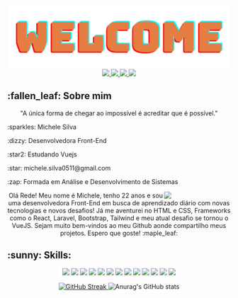 <img src="https://github.com/michelesilva20/michelesilva20/blob/main/welcome.png">

<div align="center" style="margin-bottom="10px"">
  <a href="https://www.linkedin.com/in/michele-silva-462b21218/">
    <img src="https://img.shields.io/badge/linkedin-%230077B5.svg?style=for-the-badge&logo=linkedin&logoColor=white">
  </a>
  <a href="https://www.instagram.com/cosmusluz">
    <img src="https://img.shields.io/badge/Instagram-%23E4405F.svg?style=for-the-badge&logo=Instagram&logoColor=white">
  </a>
  <a href="mailto:michele.silva0511@gmail.com">
    <img src="https://img.shields.io/badge/Gmail-D14836?style=for-the-badge&logo=gmail&logoColor=white">
  </a>
  <a href="#">
    <img src="https://img.shields.io/badge/Discord-%235865F2.svg?style=for-the-badge&logo=discord&logoColor=white">
  </a>
</div>

<div>
  <h2>:fallen_leaf: Sobre mim</h2>
  <p align="center">"A única forma de chegar ao impossível é acreditar que é possível."</p>
    <div>
    <p>:sparkles: Michele Silva</p>
    <p>:dizzy: Desenvolvedora Front-End</p>
    <p>:star2: Estudando Vuejs</p>
    <p>:star: michele.silva0511@gmail.com</p>
    <p>:zap: Formada em Análise e Desenvolvimento de Sistemas</p>
  </div>
    <img width="150px" align="right" src="https://media.giphy.com/media/v1.Y2lkPTc5MGI3NjExbHluZDRmb3V3MjN1MmFrbHFlbTVkZTZwcHowd2dmMjMzenc4eG0zdyZlcD12MV9pbnRlcm5hbF9naWZfYnlfaWQmY3Q9Zw/Xvl4x6XkIs8zXz5hVu/giphy.gif">
 

  
  <p align="center">Olá Rede! Meu nome é Michele, tenho 22 anos e sou uma desenvolvedora Front-End em busca de aprendizado diário com novas tecnologias e novos desafios! Já me aventurei no HTML e CSS, Frameworks como o React, Laravel, Bootstrap, Tailwind e meu atual desafio se tornou o VueJS. Sejam muito bem-vindos ao meu Github aonde compartilho meus projetos. Espero que goste! :maple_leaf:</p>
</div>

<div>
  <h2 align="left">:sunny: Skills:</h2>
  <p align="center"> 
        <img src="https://img.shields.io/badge/html5-%23E34F26.svg?style=for-the-badge&logo=html5&logoColor=white"/>
        <img src="https://img.shields.io/badge/css3-%231572B6.svg?style=for-the-badge&logo=css3&logoColor=white"/>
        <img src="https://img.shields.io/badge/javascript-%23323330.svg?style=for-the-badge&logo=javascript&logoColor=%23F7DF1E"/>
        <img src="https://img.shields.io/badge/jquery-%230769AD.svg?style=for-the-badge&logo=jquery&logoColor=white"/>
        <img src="https://img.shields.io/badge/bootstrap-%238511FA.svg?style=for-the-badge&logo=bootstrap&logoColor=white"/>
        <img src="https://img.shields.io/badge/tailwindcss-%2338B2AC.svg?style=for-the-badge&logo=tailwind-css&logoColor=white"/>
        <img src="https://img.shields.io/badge/react-%2320232a.svg?style=for-the-badge&logo=react&logoColor=%2361DAFB"/>
        <img src="https://img.shields.io/badge/React_Router-CA4245?style=for-the-badge&logo=react-router&logoColor=white"/>
        <img src="https://img.shields.io/badge/MUI-%230081CB.svg?style=for-the-badge&logo=mui&logoColor=white"/>
        <img src="https://img.shields.io/badge/vuejs-%2335495e.svg?style=for-the-badge&logo=vuedotjs&logoColor=%234FC08D"/>
        <img src="https://img.shields.io/badge/vite-%23646CFF.svg?style=for-the-badge&logo=vite&logoColor=white"/>
        <img src="https://img.shields.io/badge/laravel-%23FF2D20.svg?style=for-the-badge&logo=laravel&logoColor=white"/>
        <img src="https://img.shields.io/badge/WordPress-%23117AC9.svg?style=for-the-badge&logo=WordPress&logoColor=white"/>
  </p>
</div>

<div align="center">
  <a href="https://git.io/streak-stats">
  <img src="https://github-readme-streak-stats.herokuapp.com?user=michelesilva20&theme=dark&hide_border=true" alt="GitHub Streak">
</a>

<img src="https://github-readme-stats.vercel.app/api?username=michelesilva20&show_icons=true&theme=darcula" alt="Anurag's GitHub stats">
</div>




